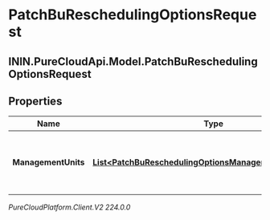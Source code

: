 # PatchBuReschedulingOptionsRequest

## ININ.PureCloudApi.Model.PatchBuReschedulingOptionsRequest

## Properties

|Name | Type | Description | Notes|
|------------ | ------------- | ------------- | -------------|
| **ManagementUnits** | [**List&lt;PatchBuReschedulingOptionsManagementUnitRequest&gt;**](PatchBuReschedulingOptionsManagementUnitRequest) | Per-management unit rescheduling options to update | [optional] |



_PureCloudPlatform.Client.V2 224.0.0_
